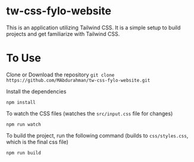 # tw-css-fylo-website

This is an application utilizing Tailwind CSS.  It is a simple setup to build projects and get familiarize with Tailwind CSS.

# To Use 

Clone or Download the repository
`git clone https://github.com/MAbdurahman/tw-css-fylo-website.git`

Install the dependencies

`npm install`

To watch the CSS files
(watches the `src/input.css` file for changes)

`npm run watch`

To build the project, run the following command
(builds to `css/styles.css`, which is the final css file)

`npm run build`